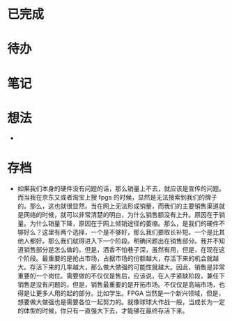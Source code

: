 # 已完成

# 待办

# 笔记

# 想法
- 


# 存档
- 如果我们本身的硬件没有问题的话，那么销量上不去，就应该是宣传的问题。而当我在京东又或者淘宝上搜 fpga 的时候，显然是无法搜索到我们的牌子的。那么，这也就很显然。当在网上无法形成销量，而我们的主要销售渠道就是网络的时候，就可以非常清楚的明白，为什么销售额没有上升。原因在于销量。为什么销量下降，原因在于网上倾销途径的萎缩。那么，是我们的硬件不够好么？这里有两个选择，一个是不够好，那么我们要取长补短。一个是比其他人都好。那么我们就得进入下一个阶段。明确问题出在销售部分。我并不知道销售部分是怎么做的。但是，酒香不怕巷子深，虽然有用，但是，在现在这个阶段。最重要的是抢占市场，占据市场的份额越大，存活下来的机会就越大。存活下来的几率越大，那么做大做强的可能性就越大。因此，销售是非常重要的一个岗位。需要做的不仅仅是售后，应该说，在人手紧缺阶段，兼任下销售是没有问题的。但是，销售最重要的是开拓市场。不仅仅是高端市场，也得是让更多人用的起的部分。比如学生。FPGA 当然是一个新兴领域，但是，想要做大做强也是需要各位一起努力的。就像球球大作战一般，当成长为一定的体型的时候，你只有一直强大下去，才能够在最终存活下来。